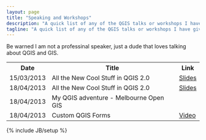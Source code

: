 ```yaml
---
layout: page
title: "Speaking and Workshops"
description: "A quick list of any of the QGIS talks or workshops I have given"
tagline: "A quick list of any of the QGIS talks or workshops I have given"
---
```


Be warned I am not a professinal speaker, just a dude that loves talking about QGIS and GIS.

<table class="table table-hover">
	<tr>
	<th>Date</th>
	<th>Title</th>
	<th>Link</th>
	</tr>
	<tr>
	<td>15/03/2013</td>
	<td>All the New Cool Stuff in QGIS 2.0</td>
	<td><a href="http://www.slideshare.net/nathanwoodrow/all-the-new-cool-stuff-in-qgis-20#">Slides</a></td>
	</tr>
	<tr>
	<td>18/04/2013</td>
	<td>All the New Cool Stuff in QGIS 2.0</td>
	<td><a href="http://www.slideshare.net/nathanwoodrow/all-the-new-cool-stuff-in-qgis-20#">Slides</a></td>
	</tr>
	<tr>
	<td>18/04/2013</td>
	<td>My QGIS adventure - Melbourne Open GIS</td>
	<td></td>
	</tr>
	<tr>
	<td>18/04/2013</td>
	<td>Custom QGIS Forms</td>
	<td><a href="http://www.youtube.com/watch?v=Z84GMcQV3EM">Video</a></td>
	</tr>
</table>

{% include JB/setup %}


